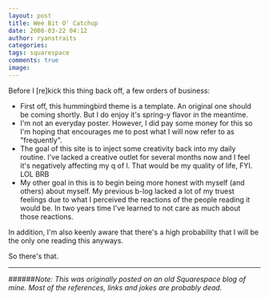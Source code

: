 ```yaml
---
layout: post
title: Wee Bit O' Catchup
date: 2008-03-22 04:12
author: ryanstraits
categories: 
tags: squarespace
comments: true
image: 
---
```


Before I [re]kick this thing back off, a few orders of business:

+ First off, this hummingbird theme is a template. An original one should be coming shortly. But I do enjoy it's spring-y flavor in the meantime.
+ I'm not an everyday poster. However, I did pay some money for this so I'm hoping that encourages me to post what I will now refer to as "frequently".
+ The goal of this site is to inject some creativity back into my daily routine. I've lacked a creative outlet for several months now and I feel it's negatively affecting my q of l. That would be my quality of life, FYI. LOL BRB
+ My other goal in this is to begin being more honest with myself (and others) about myself. My previous b-log lacked a lot of my truest feelings due to what I perceived the reactions of the people reading it would be. In two years time I've learned to not care as much about those reactions.

In addition, I'm also keenly aware that there's a high probability that I will be the only one reading this anyways.

So there's that.

---

######*Note: This was originally posted on an old Squarespace blog of mine. Most of the references, links and jokes are probably dead.*
